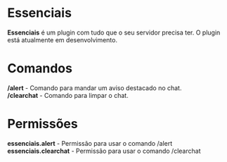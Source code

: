 # Essenciais

**Essenciais** é um plugin com tudo que o seu servidor precisa ter. O plugin está atualmente em desenvolvimento.

# Comandos

**/alert** - Comando para mandar um aviso destacado no chat.<br/>
**/clearchat** - Comando para limpar o chat.

# Permissões

**essenciais.alert** - Permissão para usar o comando /alert<br/>
**essenciais.clearchat** - Permissão para usar o comando /clearchat